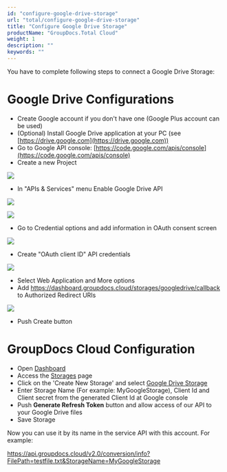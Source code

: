 ```yaml
---
id: "configure-google-drive-storage"
url: "total/configure-google-drive-storage"
title: "Configure Google Drive Storage"
productName: "GroupDocs.Total Cloud"
weight: 1
description: ""
keywords: ""
---
```


You have to complete following steps to connect a Google Drive Storage:

# Google Drive Configurations

* Create Google account if you don't have one (Google Plus account can be used)
* (Optional) Install Google Drive application at your PC (see [https://drive.google.com](https://drive.google.com))
* Go to Google API console: [https://code.google.com/apis/console](https://code.google.com/apis/console)
* Create a new Project

![](/total/images/GoogleDriveCreateProject_1.PNG)

* In "APIs & Services" menu Enable Google Drive API

![](/total/images/GoogleDriveEnableAPIs_2.PNG)

![](/total/images/GoogleDriveEnableAPIs_3.PNG)

* Go to Credential options and add information in OAuth consent screen

![](/total/images/GoogleDriveCredential_4.PNG)

* Create "OAuth client ID" API credentials

![](/total/images/GoogleDriveCredential_5.PNG)

* Select Web Application and More options
* Add https://dashboard.groupdocs.cloud/storages/googledrive/callback to Authorized Redirect URIs

![](/total/images/GoogleDriveCredential_6.PNG)

* Push Create button

# GroupDocs Cloud Configuration

* Open [Dashboard](https://dashboard.groupdocs.cloud)
* Access the [Storages](https://dashboard.groupdocs.cloud/storages) page
* Click on the 'Create New Storage' and select [Google Drive Storage](https://dashboard.groupdocs.cloud/storages/googledrive/create)
* Enter Storage Name (For example: MyGoogleStorage), Client Id and Client secret from the generated Client Id at Google console
* Push **Generate Refresh Token** button and allow access of our API to your Google Drive files
* Save Storage

Now you can use it by its name in the service API with this account. For example:

https://api.groupdocs.cloud/v2.0/conversion/info?FilePath=testfile.txt&StorageName=MyGoogleStorage
